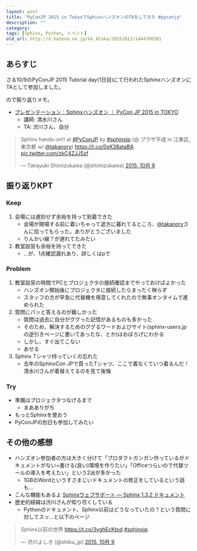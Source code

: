 ```yaml
---
layout: post
title: "PyConJP 2015 in TokyoでSphinxハンズオンのTAをしてきた #pyconjp"
description: ""
category: 
tags: [Sphinx, Python, イベント]
old_url: http://d.hatena.ne.jp/kk_Ataka/20151013/1444700301
---
```


## あらすじ

さる10/9のPyConJP 2015 Tutorial day(1日目)にて行われたSphinxハンズオンにTAとして参加しました。

ので振り返りメモ。

- [プレゼンテーション：Sphinxハンズオン ｜ PyCon JP 2015 in TOKYO](https://pycon.jp/2015/ja/schedule/presentation/74/)
    - 講師: 清水川さん
    - TA: 渋川さん、自分

<blockquote class="twitter-tweet" lang="ja"><p lang="ja" dir="ltr">Sphinx hands-on!! at <a href="https://twitter.com/hashtag/PyConJP?src=hash">#PyConJP</a> by <a href="https://twitter.com/hashtag/sphinxjp?src=hash">#sphinxjp</a> (@ プラザ平成 in 江東区, 東京都 w/ <a href="https://twitter.com/takanory">@takanory</a>) <a href="https://t.co/0xK38ataBA">https://t.co/0xK38ataBA</a> <a href="http://t.co/zkC4ZJJ5zf">pic.twitter.com/zkC4ZJJ5zf</a></p>&mdash; Takayuki Shimizukawa (@shimizukawa) <a href="https://twitter.com/shimizukawa/status/652300407063080960">2015, 10月 9</a></blockquote>
<script async src="//platform.twitter.com/widgets.js" charset="utf-8"></script>

## 振り返りKPT

### Keep

1. 会場には遅刻せず余裕を持って到着できた
    - 会場が開場する前に着いちゃって途方に暮れてるところ、[@takanory](https://twitter.com/takanory)さんに拾ってもらった。ありがとうございました
    - りんかい線？が遅れてたみたい
1. 教室設営も余裕を持ってできた
    - …が、1点確認漏れあり、詳しくはpで

### Problem

1. 教室設営の時間でPCとプロジェクタの接続確認までやっておけばよかった
    - ハンズオン開始後にプロジェクタに接続したらまったく映らず
    - スタッフの方が早急に代替機を用意してくれたので無事オンタイムで進められた
1. 質問にパッと答えるのが難しかった
    - 質問は過去に自分がググった記憶があるものも多かった
    - そのため、解決するためのググるワードおよびサイト(sphinx-users.jpの逆引きページに書いてあったな、とか)はおぼろげにわかる
    - しかし、すぐ出てこない
    - あせる
1. Sphinx Tシャツ持っていくの忘れた
    - 去年のSphinxCon JPで買ったTシャツ、ここで着なくていつ着るんだ！清水川さんが着替えてるのを見て後悔

### Try

- 準備はプロジェクタつなげるまで
    - まあありがち
- もっとSphinxを使おう
- PyConJPの別日も参加してみたい

## その他の感想

- ハンズオン参加者の方は大きく分けて「プロダクトガンガン作っているがドキュメントがない=書ける(良い)環境を作りたい」「Officeつらいので代替ツールの導入を考えたい」という2派が多かった
    - 1GBのWordというすさまじいドキュメントの修正をしているという話も…
- こんな機能もあるよ [Sphinxウェブサポート — Sphinx 1.3.2 ドキュメント](http://docs.sphinx-users.jp/websupport.html)
- 歴史的経緯は渋川さんが知り尽くしている
    - Pythonのドキュメント、Sphinx以前はどうなっていたの？という質問に対してスッ…と以下のページ

<blockquote class="twitter-tweet" lang="ja"><p lang="ja" dir="ltr">Sphinx以前の世界 <a href="https://t.co/3vghEcKtod">https://t.co/3vghEcKtod</a> <a href="https://twitter.com/hashtag/sphinxjp?src=hash">#sphinxjp</a></p>&mdash; 渋川よしき (@shibu_jp) <a href="https://twitter.com/shibu_jp/status/652292850655232000">2015, 10月 9</a></blockquote>
<script async src="//platform.twitter.com/widgets.js" charset="utf-8"></script>

